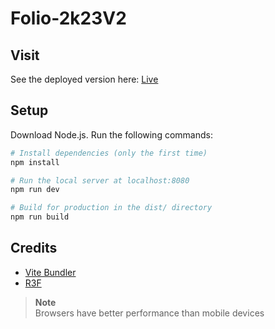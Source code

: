 # Folio-2k23V2

## Visit
See the deployed version here: [Live](https://sk027v2.vercel.app/)

## Setup

Download Node.js. Run the following commands:

```bash
# Install dependencies (only the first time)
npm install

# Run the local server at localhost:8080
npm run dev

# Build for production in the dist/ directory
npm run build
```
## Credits
- [Vite Bundler](https://vitejs.dev/)
- [R3F](https://github.com/pmndrs/react-three-fiber)


> __Note__  
> Browsers have better performance than mobile devices

